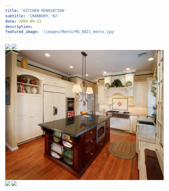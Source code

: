 ```yaml
---
title: 'KITCHEN RENOVATION'
subtitle: 'CRANBURY, NJ'
date: 2004-09-22
description: 
featured_image: '/images/Mento/MG_0821_mento.jpg'
---
```


<div class="gallery" data-columns="2">
	<img src="/images/Mento/MG_0821_mento.jpg">
	<img src="/images/Mento/MG_0830_Mento_.jpg">
	<img src="/images/Mento/MG_0852_mento.jpg">
	<img src="/images/Mento/MG_0898_Mento.jpg">
	<img src="/images/Mento/Butler_Mento.jpg">
</div>
